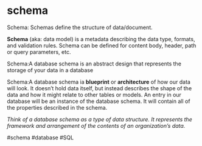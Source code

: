 # schema
Schema: Schemas define the structure of data/document.

**Schema** (aka: data model) is a metadata describing the data type, formats, and validation rules. Schema can be defined for content body, header, path or query parameters, etc.

Schema:A database schema is an abstract design that represents the storage of your data in a database

Schema:A database schema ia ****blueprint**** or ****architecture**** of how our data will look. It doesn’t hold data itself, but instead describes the shape of the data and how it might relate to other tables or models. An entry in our database will be an instance of the database schema. It will contain all of the properties described in the schema.

_Think of a database schema as a type of data structure. It represents the framework and arrangement of the contents of an organization’s data._

#schema
#database
#SQL 